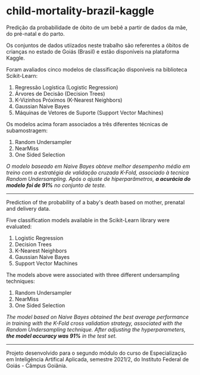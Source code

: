 # child-mortality-brazil-kaggle

Predição da probabilidade de óbito de um bebê a partir de dados da mãe, do pré-natal e do parto.

Os conjuntos de dados utiizados neste trabalho são referentes a óbitos de crianças no estado de Goiás (Brasil) e estão disponíveis na plataforma Kaggle.

Foram avaliados cinco modelos de classificação disponíveis na biblioteca Scikit-Learn: 
1) Regressão Logística (Logistic Regression)
2) Árvores de Decisão (Decision Trees)
3) K-Vizinhos Próximos (K-Nearest Neighbors)
4) Gaussian Naive Bayes
5) Máquinas de Vetores de Suporte (Support Vector Machines)

Os modelos acima foram associados a três diferentes técnicas de subamostragem:
1) Random Undersampler
2) NearMiss
3) One Sided Selection

*O modelo baseado em Naive Bayes obteve melhor desempenho médio em treino com a estratégia de validação cruzada K-Fold, associado à tecnica Random Undersampling. Após o ajuste de hiperparâmetros, ***a acurácia do modelo foi de 91%*** no conjunto de teste.*

---

Prediction of the probability of a baby's death based on mother, prenatal and delivery data.

Five classification models available in the Scikit-Learn library were evaluated:
1) Logistic Regression
2) Decision Trees
3) K-Nearest Neighbors
4) Gaussian Naive Bayes
5) Support Vector Machines

The models above were associated with three different undersampling techniques:
1) Random Undersampler
2) NearMiss
3) One Sided Selection

*The model based on Naive Bayes obtained the best average performance in training with the K-Fold cross validation strategy, associated with the Random Undersampling technique. After adjusting the hyperparameters, ***the model accuracy was 91%*** in the test set.*

---

Projeto desenvolvido para o segundo módulo do curso de Especialização em Inteligência Artifical Aplicada, semestre 2021/2, do Instituto Federal de Goiás - Câmpus Goiânia.
